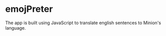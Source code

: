 # emojPreter

The app is built using JavaScript to translate english sentences to Minion's language.

